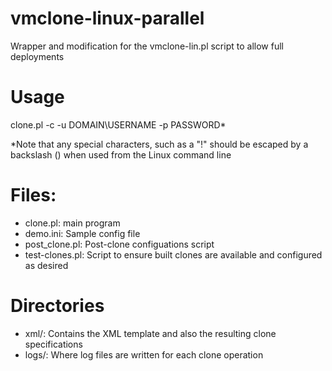 # vmclone-linux-parallel
Wrapper and modification for the vmclone-lin.pl script to allow full deployments

# Usage
clone.pl -c <path to ini file> -u DOMAIN\\USERNAME -p PASSWORD*

*Note that any special characters, such as a "!" should be escaped by a backslash (\) when used from the Linux command line

# Files:
* clone.pl: main program
* demo.ini: Sample config file
* post_clone.pl: Post-clone configuations script
* test-clones.pl: Script to ensure built clones are available and configured as desired

# Directories
* xml/: Contains the XML template and also the resulting clone specifications
* logs/: Where log files are written for each clone operation
